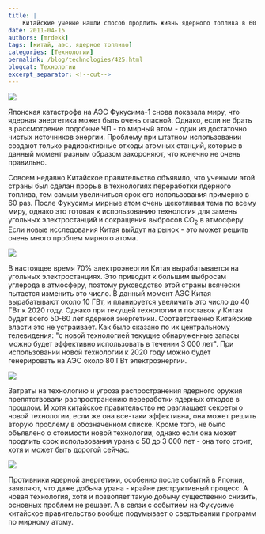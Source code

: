 ```yaml
---
title: |
    Китайские ученые нашли способ продлить жизнь ядерного топлива в 60 раз!
date: 2011-04-15
authors: [mrdekk]
tags: [китай, аэс, ядерное топливо]
categories: [Технологии]
permalink: /blog/technologies/425.html
blogcat: Технологии
excerpt_separator: <!--cut-->
---
```



![](http://itw66.ru/uploads/images/00/00/01/2011/04/15/dbaca0.jpg)


Японская катастрофа на АЭС Фукусима-1 снова показала миру, что ядерная энергетика может быть очень опасной. Однако, если не брать в рассмотрение подобные ЧП - то мирный атом - один из достаточно чистых источников энергии. Проблему при штатном использовании создают только радиоактивные отходы атомных станций, которые в данный момент разным образом захороняют, что конечно не очень правильно. 

Совсем недавно Китайское правительство объявило, что учеными этой страны был сделан прорыв в технологиях переработки ядерного топлива, тем самым увеличиться срок его использования примерно в 60 раз. После Фукусимы мирные атом очень щекотливая тема по всему миру, однако это готовая к использованию технология для замены угольных электростанций и сокращения выбросов СО<sub>2</sub> в атмосферу. Если новые исследования Китая выйдут на рынок - это может решить очень много проблем мирного атома.


<!--cut-->



![](http://itw66.ru/uploads/images/00/00/01/2011/04/15/8e7dce.jpg)


В настоящее время 70% электроэнергии Китая вырабатывается на угольных электростанциях. Это приводит к большим выбросам углерода в атмосферу, поэтому руководство этой страны всячески пытается изменить это число. В данный момент АЭС Китая вырабатывают около 10 ГВт, и планируется увеличить это число до 40 ГВт к 2020 году. Однако при текущей технологии и поставок у Китая будет всего 50-60 лет ядерной энергетики. Соответственно Китайские власти это не устраивает. Как было сказано по их центральному телевидения: "с новой технологией текущие обнаруженные запасы можно будет эффективно использовать в течении 3 000 лет". При использовании новой технологии к 2020 году можно будет генерировать на АЭС около 80 ГВт электроэнергии.


![](http://itw66.ru/uploads/images/00/00/01/2011/04/15/ea90c3.jpg)


Затраты на технологию и угроза распространения ядерного оружия препятствовали распространению переработки ядерных отходов в прошлом. И хотя китайское правительство не разглашает секреты о новой технологии, если же она все-таки эффективна, она может решить вторую проблему в обозначенном списке. Кроме того, не было объявлено о стоимости новой технологии, однако если она может продлить срок использования урана с 50 до 3 000 лет - она того стоит, хотя и может быть дорогой сейчас. 


![](http://itw66.ru/uploads/images/00/00/01/2011/04/15/2a3c01.jpg)


Противники ядерной энергетики, особенно после событий в Японии, заявляют, что даже добыча урана - крайне деструктивный процесс. А новая технология, хотя и позволяет такую добычу существенно снизить, основных проблем не решает. А в связи с событием на Фукусиме китайское правительство вообще подумывает о свертывании программ по мирному атому.
